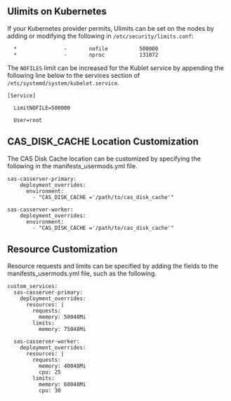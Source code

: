 ## Ulimits on Kubernetes
If your Kubernetes provider permits, Ulimits can be set on the nodes
by adding or modifying the following in `/etc/security/limits.conf`:

```
  *               -       nofile          500000
  *               -       nproc           131072
```

The `NOFILES` limit can be increased for the Kublet service by appending the
following line below to the services section
of `/etc/systemd/system/kubelet.service`.

```
[Service]

  LimitNOFILE=500000

  User=root
```


## CAS_DISK_CACHE Location Customization
The CAS Disk Cache location can be customized by specifying the following in the
manifests_usermods.yml file.

```
sas-casserver-primary:
    deployment_overrides:
      environment:
        - "CAS_DISK_CACHE ='/path/to/cas_disk_cache'"

sas-casserver-worker:
    deployment_overrides:
      environment:
        - "CAS_DISK_CACHE ='/path/to/cas_disk_cache'"
```


## Resource Customization
Resource requests and limits can be specified by adding the fields
to the manifests_usermods.yml file, such as the following.

```
custom_services:
  sas-casserver-primary:
    deployment_overrides:
      resources: |
        requests:
          memory: 50048Mi
        limits:
          memory: 75048Mi

  sas-casserver-worker:
    deployment_overrides:
      resources: |
        requests:
          memory: 40048Mi
          cpu: 25
        limits:
          memory: 60048Mi
          cpu: 30
```